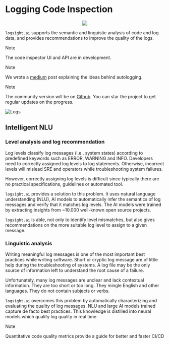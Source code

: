 # Logging Code Inspection

<div align=center>
<img src="https://miro.medium.com/max/1400/1*BSsLmSii7-eUo20svru0zw.png"/>
</div>


`logsight.ai` supports the semantic and linguistic analysis of code and log data,
and provides recommendations to improve the quality of the logs.

> [!NOTE]
> The code inspector UI and API are in development.

> [!NOTE]
> We wrote a [medium](https://medium.com/@snedelkoski/software-engineering-needs-auto-logging-681185e9a4e1) post explaining the ideas behind autologging.

> [!NOTE]
>The community version will be on [Github](https://github.com/aiops/auto-logging). You can star the project to get regular updates on the progress.



![Logs](./animation_autologging.png)


## Intelligent NLU

### Level analysis and log recommendation
Log levels classify log messages (i.e., system states) according to predefined keywords such as ERROR, WARNING and INFO. Developers need to correctly assigned log levels to log statements. Otherwise, incorrect levels will mislead SRE and operators while troubleshooting system failures.

However, correctly assigning log levels is difficult since typically there are no practical specifications, guidelines or automated tool. 

`logsight.ai` provides a solution to this problem.
It uses natural language understanding (NLU), AI models to automatically infer the semantics of log messages and verify that it matches log levels.
The AI models were trained by extracting insights from ~10.000 well-known open source projects.

`logsight.ai` is able, not only to identify level mismatches, but also gives recommendations on the more suitable 
log level to assign to a given message.  


### Linguistic analysis
Writing meaningful log messages is one of the most important best practices while writing software. Short or cryptic log message are of little help during the troubleshooting of systems. A log file may be the only source of information left to understand the root cause of a failure.

Unfortunately, many log messages are unclear and lack contextual information. They are too short or too long. They mingle English and other languages. They do not contain subjects or verbs. 

`logsight.ai` overcomes this problem by automatically characterizing and evaluating the quality of log messages.
NLU and large AI models trained capture de facto best practices.
This knowledge is distilled into neural models which qualify log quality in real time.

> [!NOTE]
> Quantitative code quality metrics provide a guide for better and faster CI/CD